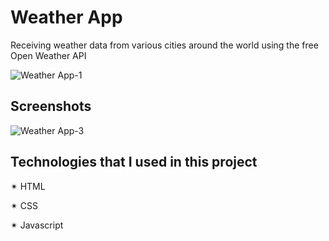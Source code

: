# Weather App  

Receiving weather data from various cities around the world using the free Open Weather API

![Weather App-1](https://github.com/springtofigh/weather-app/assets/90114320/1ff179e9-0305-412d-9fdf-528b14a1928b)

## Screenshots


![Weather App-3](https://github.com/springtofigh/weather-app/assets/90114320/ec2e87b7-b538-4921-892a-1807d4c34b1e)


## Technologies that I used in this project

✴ HTML

✴ CSS

✴ Javascript
